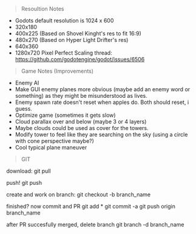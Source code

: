> Resoultion Notes

- Godots default resolution is 1024 x 600
- 320x180 
- 400x225 (Based on Shovel Kinght's res to fit 16:9)
- 480x270 (Based on Hyper Light Drifter's res)
- 640x360 
- 1280x720
Pixel Perfect Scaling thread:
https://github.com/godotengine/godot/issues/6506


> Game Notes (Improvements)
-  Enemy AI
- Make GUI enemy planes more obvious (maybe add an enemy word or something) as they might be misunderstood as lives.
- Enemy spawn rate doesn't reset when apples do. Both should reset, i guess.
- Optimize game (sometimes it gets slow)
- Cloud parallax over and below (maybe 3 or 4 layers)
- Maybe clouds could be used as cover for the towers. 
- Modify tower to feel like they are searching on the sky (using a circle with cone perspective maybe?)
- Cool typical plane maneuver


> GIT

download:
git pull

push!
git push

create and work on branch:
git checkout -b branch_name

finished? now commit and PR
git add *
git commit -a
git push origin branch_name

after PR succesfully merged, delete branch
git branch -d branch_name
